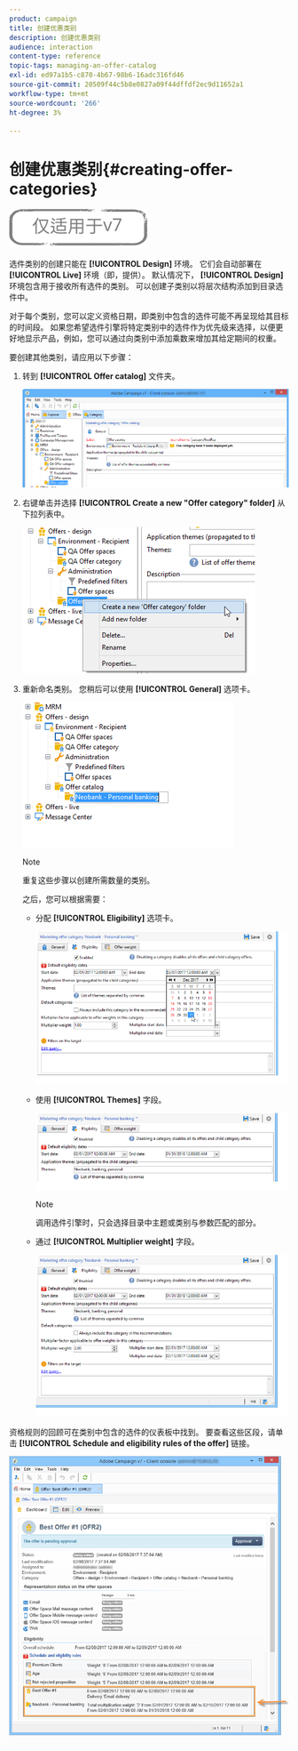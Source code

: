```yaml
---
product: campaign
title: 创建优惠类别
description: 创建优惠类别
audience: interaction
content-type: reference
topic-tags: managing-an-offer-catalog
exl-id: ed97a1b5-c870-4b67-98b6-16adc316fd46
source-git-commit: 20509f44c5b8e0827a09f44dffdf2ec9d11652a1
workflow-type: tm+mt
source-wordcount: '266'
ht-degree: 3%

---
```


# 创建优惠类别{#creating-offer-categories}

![](../../assets/v7-only.svg)

选件类别的创建只能在 **[!UICONTROL Design]** 环境。 它们会自动部署在 **[!UICONTROL Live]** 环境（即，提供）。 默认情况下， **[!UICONTROL Design]** 环境包含用于接收所有选件的类别。 可以创建子类别以将层次结构添加到目录选件中。

对于每个类别，您可以定义资格日期，即类别中包含的选件可能不再呈现给其目标的时间段。 如果您希望选件引擎将特定类别中的选件作为优先级来选择，以便更好地显示产品，例如，您可以通过向类别中添加乘数来增加其给定期间的权重。

要创建其他类别，请应用以下步骤：

1. 转到 **[!UICONTROL Offer catalog]** 文件夹。

   ![](assets/offer_cat_create_001.png)

1. 右键单击并选择 **[!UICONTROL Create a new "Offer category" folder]** 从下拉列表中。

   ![](assets/offer_cat_create_002.png)

1. 重新命名类别。 您稍后可以使用 **[!UICONTROL General]** 选项卡。

   ![](assets/offer_cat_create_003.png)

   >[!NOTE]
   >
   >重复这些步骤以创建所需数量的类别。

   之后，您可以根据需要：

   * 分配 **[!UICONTROL Eligibility]** 选项卡。

      ![](assets/offer_cat_create_004.png)

   * 使用 **[!UICONTROL Themes]** 字段。

      ![](assets/offer_cat_create_005.png)

      >[!NOTE]
      >
      >调用选件引擎时，只会选择目录中主题或类别与参数匹配的部分。

   * 通过 **[!UICONTROL Multiplier weight]** 字段。

      ![](assets/offer_cat_create_006.png)

资格规则的回顾可在类别中包含的选件的仪表板中找到。 要查看这些区段，请单击 **[!UICONTROL Schedule and eligibility rules of the offer]** 链接。

![](assets/offer_create_006.png)
